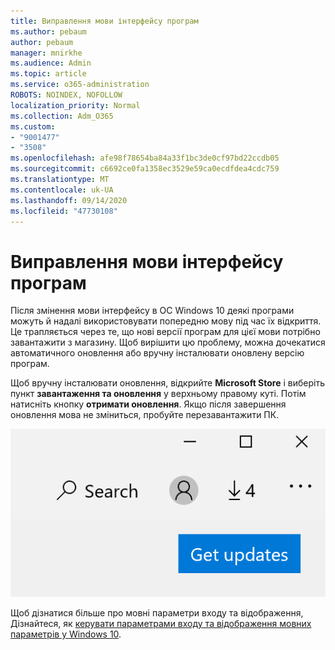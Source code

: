 ```yaml
---
title: Виправлення мови інтерфейсу програм
ms.author: pebaum
author: pebaum
manager: mnirkhe
ms.audience: Admin
ms.topic: article
ms.service: o365-administration
ROBOTS: NOINDEX, NOFOLLOW
localization_priority: Normal
ms.collection: Adm_O365
ms.custom:
- "9001477"
- "3508"
ms.openlocfilehash: afe98f78654ba84a33f1bc3de0cf97bd22ccdb05
ms.sourcegitcommit: c6692ce0fa1358ec3529e59ca0ecdfdea4cdc759
ms.translationtype: MT
ms.contentlocale: uk-UA
ms.lasthandoff: 09/14/2020
ms.locfileid: "47730108"
---
```

# <a name="fix-the-display-language-of-apps"></a>Виправлення мови інтерфейсу програм

Після змінення мови інтерфейсу в ОС Windows 10 деякі програми можуть й надалі використовувати попередню мову під час їх відкриття. Це трапляється через те, що нові версії програм для цієї мови потрібно завантажити з магазину. Щоб вирішити цю проблему, можна дочекатися автоматичного оновлення або вручну інсталювати оновлену версію програм.

Щоб вручну інсталювати оновлення, відкрийте **Microsoft Store** і виберіть пункт **завантаження та оновлення** у верхньому правому куті. Потім натисніть кнопку **отримати оновлення**. Якщо після завершення оновлення мова не зміниться, пробуйте перезавантажити ПК.

![Отримання оновлень.](media/get-updates.png)

Щоб дізнатися більше про мовні параметри входу та відображення, Дізнайтеся, як [керувати параметрами входу та відображення мовних параметрів у Windows 10](https://support.microsoft.com/help/4027670/windows-10-add-and-switch-input-and-display-language-preferences).
